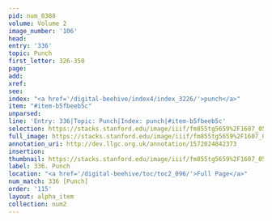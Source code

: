 ```yaml
---
pid: num_0388
volume: Volume 2
image_number: '106'
head: 
entry: '336'
topic: Punch
first_letter: 326-350
page: 
add: 
xref: 
see: 
index: "<a href='/digital-beehive/index4/index_3226/'>punch</a>"
item: "#item-b5fbeeb5c"
unparsed: 
line: 'Entry: 336|Topic: Punch|Index: punch|#item-b5fbeeb5c'
selection: https://stacks.stanford.edu/image/iiif/fm855tg5659%2F1607_0573/840,4302,2888,256/full/0/default.jpg
full_image: https://stacks.stanford.edu/image/iiif/fm855tg5659%2F1607_0573/full/full/0/default.jpg
annotation_uri: http://dev.llgc.org.uk/annotation/1572024842373
insertion: 
thumbnail: https://stacks.stanford.edu/image/iiif/fm855tg5659%2F1607_0573/840,4302,600,180/250,/0/default.jpg
label: 336. Punch
location: "<a href='/digital-beehive/toc/toc2_096/'>Full Page</a>"
num_match: 336 [Punch]
order: '115'
layout: alpha_item
collection: num2
---
```

